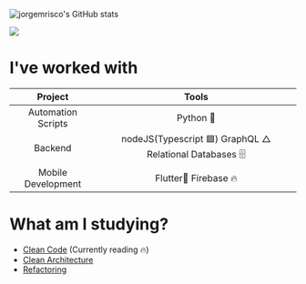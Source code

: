 ![jorgemrisco's GitHub stats](https://github-readme-stats.vercel.app/api?username=jorgemrisco&count_private=true&show_icons=true&bg_color=0D1117&title_color=FFFFFF&text_color=FFFFFF&icon_color=6E40C9&hide_border=true&include_all_commits=true)

<a href="https://www.linkedin.com/in/jorge-m-risco/"><img src="https://img.shields.io/badge/LinkedIn-0077B5?style=for-the-badge&logo=linkedin&logoColor=white"></a>

# I've worked with
|       Project      |                       Tools                              |
|:------------------:|:-------------------------------------------------:|
| Automation Scripts | Python 🐍                                                |
| Backend            | nodeJS(Typescript 🟦) GraphQL △ Relational Databases 🗄️|
| Mobile Development | Flutter🔹 Firebase 🔥                               |

# What am I studying?

- [Clean Code](https://www.amazon.com/Clean-Code-Handbook-Software-Craftsmanship/dp/0132350882/ref=sr_1_1?keywords=clean+code&qid=1637262404&qsid=146-5791880-2741047&sr=8-1&sres=0132350882%2C1800560214%2CB08X2T3DCZ%2C1789957648%2CB00666M59G%2CB09BKL3V69%2C0137081073%2C0134494164%2C1838982973%2C0135957052%2CB08NVL66RM%2C0137647840%2C1593279663%2C1098100662%2C0137464401%2CB08CMF2CQF&srpt=ABIS_BOOK) (Currently reading 🔥)
- [Clean Architecture](https://www.amazon.com/-/pt/dp/0134494164/ref=sr_1_1?__mk_pt_BR=%C3%85M%C3%85%C5%BD%C3%95%C3%91&keywords=clean+architecture&qid=1637262435&qsid=146-5791880-2741047&sr=8-1&sres=0134494164%2C1839211962%2CB084P489DH%2C0132350882%2CB08X8H15BW%2CB08X7FWCZM%2CB0833FBNHV%2C0137081073%2CB09FG94392%2C1449373321%2CB08CMF2CQF%2C1617296201%2C1492052205%2C1492082791%2C0201633612%2C1492086894&srpt=ABIS_BOOK)
- [Refactoring](https://www.amazon.com/-/pt/dp/0134757599/ref=sr_1_1?keywords=Refactoring&qid=1637262459&qsid=146-5791880-2741047&sr=8-1&sres=0134757599%2C1492075531%2C0201485672%2C0321984137%2C0321213351%2C0128013974%2C0321774515%2C061569022X%2CB06XK1V629%2C0132350882%2C1617296201%2C1492082791%2C161729831X%2C0471197130%2C1492047848%2C1449373321&srpt=ABIS_BOOK)
